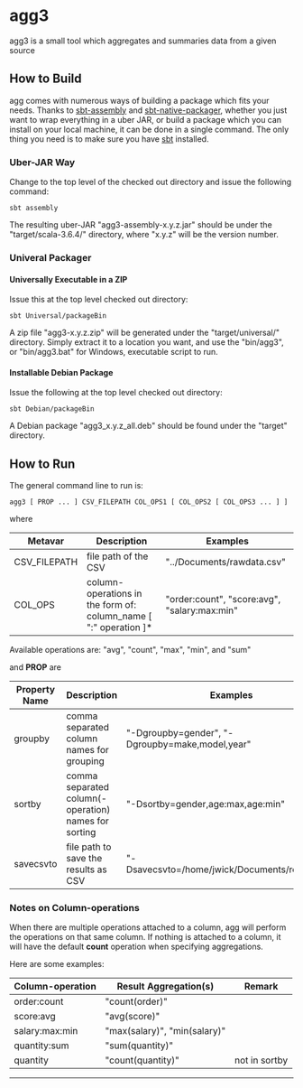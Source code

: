 # agg3

agg3 is a small tool which aggregates and summaries data from a given source

## How to Build

agg comes with numerous ways of building a package which fits your needs.
Thanks to [sbt-assembly][1] and [sbt-native-packager][2], whether you just
want to wrap everything in a uber JAR, or build a package which you can
install on your local machine, it can be done in a single command. The only
thing you need is to make sure you have [sbt][3] installed.

### Uber-JAR Way

Change to the top level of the checked out directory and issue the following
command:

```
sbt assembly
```

The resulting uber-JAR "agg3-assembly-x.y.z.jar" should be under the
"target/scala-3.6.4/" directory, where "x.y.z" will be the version number.

### Univeral Packager

#### Universally Executable in a ZIP

Issue this at the top level checked out directory:

```
sbt Universal/packageBin
```

A zip file "agg3-x.y.z.zip" will be generated under the "target/universal/"
directory. Simply extract it to a location you want, and use the "bin/agg3",
or "bin/agg3.bat" for Windows, executable script to run.

#### Installable Debian Package

Issue the following at the top level checked out directory:

```
sbt Debian/packageBin
```

A Debian package "agg3\_x.y.z\_all.deb" should be found under the "target"
directory.

## How to Run

The general command line to run is:

```
agg3 [ PROP ... ] CSV_FILEPATH COL_OPS1 [ COL_OPS2 [ COL_OPS3 ... ] ]
```

where

| Metavar       | Description                                                        | Examples                                     |
|---------------|--------------------------------------------------------------------|----------------------------------------------|
| CSV\_FILEPATH | file path of the CSV                                               | "../Documents/rawdata.csv"                   |
| COL\_OPS<n>   | column-operations in the form of: column\_name [ ":" operation ]\* | "order:count", "score:avg", "salary:max:min" |

Available operations are: "avg", "count", "max", "min", and "sum"

and **PROP** are

| Property Name | Description                                          | Examples                                        |
|---------------|------------------------------------------------------|-------------------------------------------------|
| groupby       | comma separated column names for grouping            | "-Dgroupby=gender", "-Dgroupby=make,model,year" |
| sortby        | comma separated column(-operation) names for sorting | "-Dsortby=gender,age:max,age:min"               |
| savecsvto     | file path to save the results as CSV                 | "-Dsavecsvto=/home/jwick/Documents/report.csv"  |

### Notes on Column-operations

When there are multiple operations attached to a column, agg will perform
the operations on that same column. If nothing is attached to a column, it
will have the default **count** operation when specifying aggregations.

Here are some examples:

| Column-operation | Result Aggregation(s)        | Remark        |
|------------------|------------------------------|---------------|
| order:count      | "count(order)"               |               |
| score:avg        | "avg(score)"                 |               |
| salary:max:min   | "max(salary)", "min(salary)" |               |
| quantity:sum     | "sum(quantity)"              |               |
| quantity         | "count(quantity)"            | not in sortby |

---
[1]: https://github.com/sbt/sbt-assembly
[2]: https://www.scala-sbt.org/sbt-native-packager/
[3]: https://www.scala-sbt.org/
